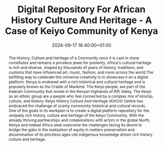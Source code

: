 ---
abstract: 'The History, Culture and Heritage of a Community once it is cast in stone
  constitutes and remains a priceless jewel for posterity. Africa''s cultural heritage
  is rich and diverse, shaped by thousands of years of history, traditions, and customs
  that have influenced art, music, fashion, and more across the world.The befitting
  way to celebrate this immense creativity is to showcase it on a digital platform.
  Kenya is endowed with a rich historical and cultural heritage and is popularly known
  as the Cradle of Mankind.

  The Keiyo people, are part of the Kalenjin Community that reside in the Kenyan highlands
  of Rift Valley. The Keiyo as an ethnic group are a people who feel connected by
  a complex mix of kinship, culture, and history.

  Keiyo History Culture And Heritage (KHCH) Centre has embraced the challenge of scanty
  community historical and cultural records. One of the goals in its workplan is to
  create a digital platform repository for the uniquely rich history, culture and
  heritage of the Keiyo Community. With the already thriving partnerships and collaborations
  with actors in the global North, Kenya and indeed Africa shall overcome the challenges
  facing its desire to bridge the gabs in the realization of equity in matters preservation
  and dissemination of its priceless ages-old indigenous knowledge driven rich history
  culture and heritage.'
creators:
- Chris Kiptoo
- ' Christopher Chepken'
- ' Joseph Kiplagat'
date: 2024-09-17 16:40:00+01:00
document_url: https://doi.org/10.21428/5676bf2d.317252e1
grand_parent: iPRES
institutions: []
keywords:
- approaches to preservation
- start 2 preserve
landing_page_url: https://ipres2024.pubpub.org/pub/mp5h8q05/
language: eng
layout: publication
license: Creative Commons Attribution Share-Alike 4.0 (CC-BY-SA-4.0)
notes_url: https://docs.google.com/document/d/1QaM-23veDJpSDV0c31avxpj7N9yzi82UpA5LXQjgyRM/edit#heading=h.aar4tupij1po
parent: iPRES 2024
publication_type: paper
size: null
slides_url: ''
source_name: iPRES
stream_url: https://www.archief.vlaanderen.be/archief/records/dossiers/5acb210228ce4315ae650812d056a482329eb83ed2dc42398a51505dc153be81/documents/32af20969ae4432e92ec34b4858d646eb0bc0e923d964404a63fd266c97ef4ee
title: Digital Repository For African History Culture And Heritage - A Case of Keiyo
  Community  of Kenya
year: 2024
---